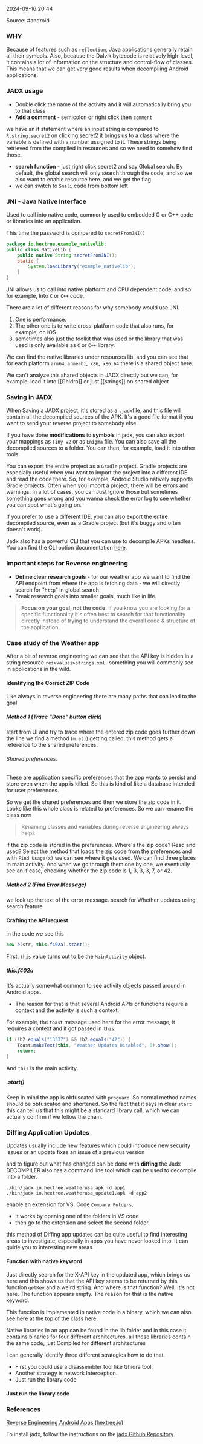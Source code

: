 
2024-09-16 20:44

Source: #android 
### WHY 

Because of features such as `reflection`, Java applications generally retain all their symbols. Also, because the Dalvik bytecode is relatively high-level, it contains a lot of information on the structure and control-flow of classes. This means that we can get very good results when decompiling Android applications.
### JADX usage 

- Double click the name of the activity and it will automatically bring you to that class
- **Add a comment** -  semicolon or right click then `comment`

we have an if statement where an input string is compared to `R.string.secret2` on clicking secret2 it brings us to a class where the variable is defined with a number assigned to it. These strings being retrieved from the compiled in resources and so we need to somehow find those. 
- **search function** - just right click secret2 and say Global search. By default, the global search will only search through the code, and so we also want to enable resource here. and we get the flag
- we can switch to `Smali` code from bottom left 
### JNI - Java Native Interface

Used to call into native code, commonly used to embedded C or C++ code or libraries into an application.

This time the password is compared to `secretFromJNI()`
```java
package io.hextree.example_nativelib;
public class NativeLib {
	public native String secretFromJNI();
	static {
		System.loadLibrary("example_nativelib");
	} 
}
```

JNI allows us to call into native platform and CPU dependent code, and so for example, Into `C` or `C++` code.

There are a lot of different reasons for why somebody would use JNI.
1. One is performance. 
2. The other one is to write cross-platform code that also runs, for example, on iOS 
3. sometimes also just the toolkit that was used or the library that was used is only available as `C` or `C++` library. 
 
We can find the native libraries under resources lib, and you can see that for each platform `arm64`, `armeabi`,` x86`,` x86_64` there is a shared object here.

We can't analyze this shared objects in JADX directly but we can, for example, load it into [[Ghidra]] or just [[strings]] on shared object
### Saving in JADX

When Saving a JADX project, it's stored as a `.jadx`file, and this file will contain all the decompiled sources of the APK. It's a good file format if you want to send your reverse project to somebody else.

If you have done **modifications** to **symbols** in jadx, you can also export your mappings as `Tiny v2` or as `Enigma` file.
You can also save all the decompiled sources to a folder. You can then, for example, load it into other tools.

You can export the entire project as a `Gradle` project. 
Gradle projects are especially useful when you want to import the project into a different IDE and read the code there. So, for example, Android Studio natively supports Gradle projects.
Often when you import a project, there will be errors and warnings. In a lot of cases, you can Just Ignore those but sometimes something goes wrong and you wanna check the error log to see whether you can spot what's going on.

If you prefer to use a different IDE, you can also export the entire decompiled source, even as a Gradle project (but it's buggy and often doesn't work).

Jadx also has a powerful CLI that you can use to decompile APKs headless. You can find the CLI option documentation [here](https://github.com/skylot/jadx?tab=readme-ov-file#usage).
### Important steps for Reverse engineering 

- **Define clear research goals** - for our weather app we want to find the API endpoint from where the app is fetching data - we will directly search for "`http`" in global search
- Break research goals into smaller goals, much like in life. 

> **Focus on your goal, not the code.** If you know you are looking for a specific functionality it's often best to search for that functionality directly instead of trying to understand the overall code & structure of the application.
### Case study of the Weather app
 
After a bit of reverse engineering we can see that the API key is hidden in a string resource `res>values>strings.xml`- something you will commonly see in applications in the wild.
#### Identifying the Correct ZIP Code

Like always in reverse engineering there are many paths that can lead to the goal 
##### Method 1 (Trace "Done" button click)

start from UI and try to trace where the entered zip code goes 
further down the line we find a method (`m.e()`) getting called, this method gets a reference to the shared preferences.
###### Shared preferences.
These are application specific preferences that the app wants to persist and store even when the app is killed. So this is kind of like a database intended for user preferences.

So we get the shared preferences and then we store the zip code in it. Looks like this whole class is related to preferences. So we can rename the class now

> Renaming classes and variables during reverse engineering always helps

if the zip code is stored in the preferences. Where's the zip code? Read and used?
Select the method that loads the zip code from the preferences and with `Find Usage(x)` we can see where it gets used. 
We can find three places in main activity. And when we go through them one by one, we eventually see an if case, checking whether the zip code is 1, 3, 3, 3, 7, or 42.

##### Method 2 (Find Error Message) 

we look up the text of the error message. search for Whether updates using search feature
#### Crafting the API request 

in the code we see this 
```java
new e(str, this.f402a).start();
```
First, `this` value turns out to be the `MainActivity` object.
##### this.f402a

It's actually somewhat common to see activity objects passed around in Android apps.
- The reason for that is that several Android APIs or functions require a context and the activity is such a context.

For example, the `toast` message used here for the error message, it requires a context and it got passed in `this`.
```java
if (!b2.equals("13337") && !b2.equals("42")) {
    Toast.makeText(this, "Weather Updates Disabled", 0).show();
    return;
}
```

And `this` is the main activity. 
##### .start()

Keep in mind the app is obfuscated with `proguard`. So normal method names should be obfuscated and shortened. So the fact that it says in clear `start` this can tell us that this might be a standard library call, which we can actually confirm if we follow the chain.
### Diffing Application Updates

Updates usually include new features which could introduce new security issues or an update fixes an issue of a previous version

and to figure out what has changed can be done with **diffing**
the Jadx DECOMPILER also has a command line tool which can be used to decompile into a folder.
```shell 
./bin/jadx io.hextree.weatherusa.apk -d app1
./bin/jadx io.hextree.weatherusa_update1.apk -d app2
```

 enable an extension for VS. Code `Compare Folders`.
 - It works by opening one of the folders in VS code 
 - then go to the extension and select the second folder. 
 
this method of Diffing app updates can be quite useful to find interesting areas to investigate, especially in apps you have never looked into. It can guide you to interesting new areas
#### Function with native keyword  

Just directly search for the X-API key in the updated app, which brings us here and this shows us that the API key seems to be returned by this function `getKey` and a weird string. And where is that function? Well, It's not here. The function appears empty. The reason for that is the native keyword.

This function is Implemented in native code in a binary, which we can also see here at the top of the class here.

Native libraries In an app can be found in the lib folder and in this case it contains binaries for four different architectures. all these libraries contain the same code, just Compiled for different architectures

 I can generally identify three different strategies how to do that.
- First you could use a disassembler tool like Ghidra tool, 
- Another strategy is network Interception. 
- Just run the library code
#### Just run the library code


### References
[Reverse Engineering Android Apps (hextree.io)](https://app.hextree.io/courses/reverse-android-apps/decompiling-android-applications)

To install jadx, follow the instructions on the [jadx Github Repository](https://github.com/skylot/jadx?tab=readme-ov-file#download).